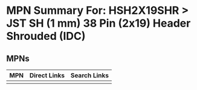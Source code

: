 



# MPN Summary For: HSH2X19SHR > JST SH (1 mm) 38 Pin (2x19) Header Shrouded (IDC)

## MPNs
  

|MPN|Direct Links|Search Links|
| :--- | :--- | :--- |
||||
